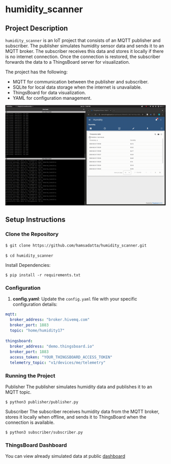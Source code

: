 # humidity_scanner

## Project Description

`humidity_scanner` is an IoT project that consists of an MQTT publisher and subscriber. The publisher simulates humidity sensor data and sends it to an MQTT broker. The subscriber receives this data and stores it locally if there is no internet connection. Once the connection is restored, the subscriber forwards the data to a ThingsBoard server for visualization.

The project has the following:
- MQTT for communication between the publisher and subscriber.
- SQLite for local data storage when the internet is unavailable.
- ThingsBoard for data visualization.
- YAML for configuration management.

![Project Demo](assets/demo.gif)
## Setup Instructions

### Clone the Repository
```
$ git clone https://github.com/hamsadatta/humidity_scanner.git

$ cd humidity_scanner
```
Install Dependencies:
```
$ pip install -r requirements.txt
```

### Configuration

1. **config.yaml**: Update the `config.yaml` file with your specific configuration details:

```yaml
mqtt:
  broker_address: "broker.hivemq.com"
  broker_port: 1883
  topic: "home/humidity17"

thingsboard:
  broker_address: "demo.thingsboard.io"
  broker_port: 1883
  access_token: "YOUR_THINGSBOARD_ACCESS_TOKEN"
  telemetry_topic: "v1/devices/me/telemetry"
```
### Running the Project
Publisher
The publisher simulates humidity data and publishes it to an MQTT topic.
```
$ python3 publisher/publisher.py
```

Subscriber
The subscriber receives humidity data from the MQTT broker, stores it locally when offline, and sends it to ThingsBoard when the connection is available.
```
$ python3 subscriber/subscriber.py
```
### ThingsBoard Dashboard
You can view already simulated data at public [dashboard](https://demo.thingsboard.io/dashboard/96984070-3180-11ef-91aa-4b5b857befbc?publicId=726749a0-3232-11ef-91aa-4b5b857befbc)
